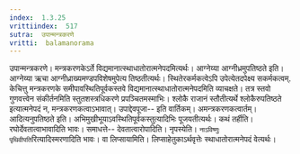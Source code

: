 ```yaml
---
index:  1.3.25
vrittiindex:  517
sutra:  उपान्मन्त्रकरणे
vritti:  balamanorama 
---
```


उपान्मन्त्रकरणे। मन्त्रकरणकेऽर्ते विद्यमानात्स्थाधातोरात्मनेपदमित्यर्थः। आग्नेय्या आग्नीध्रमुपतिष्ठते इति। आग्नेय्या ऋचा आग्नीध्राख्यमण्डपविशेषमुपेत्य तिष्ठतीत्यर्थः। स्थितेरकर्मकत्वेऽपि उपेत्येतदपेक्ष्य सकर्मकत्वम्. केचित्तु मन्त्रकरणके समीपावस्थितिपूर्वकस्तवे विद्यमानात्स्थाधातोरात्मनेपदमिति व्याचक्षते। तत्र स्तवो गुणवत्त्वेन संकीर्तनमिति स्तुतशस्त्रधिकरणे प्रपञ्चितमस्माभिः। श्लोकै राजानं स्तौतीत्यर्थे श्लोकैरुपतिष्ठते इत्यात्मनेपदं न, मन्त्रकरणकत्वाऽभावात्। उपाद्देवपूजा-- इति वार्तिकम्। अमन्त्रकरणकत्वार्तम्। आदित्यनुपतिष्ठते इति। अभिमुखीभूयाऽवस्थितिपूर्वकस्तुत्यादिभिः पूजयतीत्यर्थः। कथं तर्हीति। रघोर्देवतात्वाभावादिति भावः। समाधत्ते-- देवतात्वारोपादिति। नृपस्येति। `नाऽविष्णुः पृथिवीपति`रित्यादिस्मरणादिति भावः। वा लिप्सायामिति। लिप्साहेतुकाऽर्थवृत्तेः स्थाधातोरात्मनेपदं वेत्यर्थः। 


